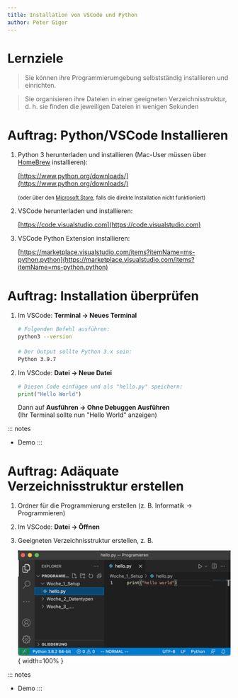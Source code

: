 ```yaml
---
title: Installation von VSCode und Python
author: Peter Giger
---
```


# Lernziele <i class="fas fa-bullseye"></i>

> Sie können ihre Programmierumgebung selbstständig installieren und einrichten.

> Sie organisieren ihre Dateien in einer geeigneten Verzeichnisstruktur, d. h. sie finden die jeweiligen Dateien in wenigen Sekunden


# Auftrag: Python/VSCode Installieren <i class="fas fa-download"></i>

1. Python 3 herunterladen und installieren (Mac-User müssen über [HomeBrew](https://brew.sh) installieren): 
   
   [https://www.python.org/downloads/](https://www.python.org/downloads/)

   <small>(oder über den [Microsoft Store](https://www.microsoft.com/en-us/p/python-39/9p7qfqmjrfp7?activetab=pivot:overviewtab), falls die direkte Installation nicht funktioniert)</small>

2. VSCode herunterladen und installieren:
   
   [https://code.visualstudio.com](https://code.visualstudio.com)

3. VSCode Python Extension installieren:
   
   [https://marketplace.visualstudio.com/items?itemName=ms-python.python](https://marketplace.visualstudio.com/items?itemName=ms-python.python)


# Auftrag: Installation überprüfen <i class="fas fa-check"></i>

1. Im VSCode: **Terminal -> Neues Terminal**

    ```bash
    # Folgenden Befehl ausführen:
    python3 --version

    # Der Output sollte Python 3.x sein:
    Python 3.9.7
    ```
2. Im VSCode: **Datei -> Neue Datei**
   
    ```python
    # Diesen Code einfügen und als "hello.py" speichern:
    print("Hello World")
    ```
    Dann auf **Ausführen -> Ohne Debuggen Ausführen**  
    (Ihr Terminal sollte nun "Hello World" anzeigen)

::: notes
- Demo
:::


# Auftrag: Adäquate Verzeichnisstruktur erstellen

1. Ordner für die Programmierung erstellen (z. B. Informatik -> Programmieren)
2. Im VSCode: **Datei -> Öffnen**
3. Geeigneten Verzeichnisstruktur erstellen, z. B.

    ![](images/vscode.png){ width=100% }

::: notes
- Demo
:::